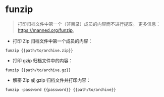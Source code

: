 # funzip

> 打印归档文件中第一个（非目录）成员的内容而不进行提取。
> 更多信息：<https://manned.org/funzip>。

- 打印 Zip 归档文件中第一个成员的内容：

`funzip {{path/to/archive.zip}}`

- 打印 gzip 归档文件中的内容：

`funzip {{path/to/archive.gz}}`

- 解密 Zip 或 gzip 归档文件并打印内容：

`funzip -password {{password}} {{path/to/archive}}`